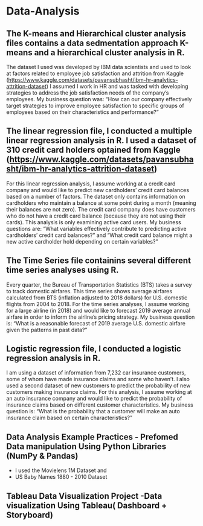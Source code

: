 # Data-Analysis
## The K-means and Hierarchical cluster analysis files contains a data sedmentation approach K-means and a hierarchical cluster analysis in R.
The dataset I used was developed by IBM data scientists and used to look at factors related to employee job satisfaction and attrition from Kaggle (https://www.kaggle.com/datasets/pavansubhasht/ibm-hr-analytics-attrition-dataset)
I assumed I work in HR and was tasked with developing strategies to address the job satisfaction needs of the company’s employees. My business question was: “How can our company effectively target strategies to improve employee satisfaction to specific groups of employees based on their characteristics and performance?”
## The linear regression file, I conducted a multiple linear regression analysis in R. I used a dataset of 310 credit card holders optained from Kaggle (https://www.kaggle.com/datasets/pavansubhasht/ibm-hr-analytics-attrition-dataset)
For this linear regression analysis, I assume working at a credit card company and would like to predict new cardholders’ credit card balances based on a number of factors. The dataset only contains information on cardholders who maintain a balance at some point during a month (meaning their balances are not zero). The credit card company does have customers who do not have a credit card balance (because they are not using their cards). This analysis is only examining active card users. My business questions are: “What variables effectively contribute to predicting active cardholders’ credit card balances?” and “What credit card balance might a new active cardholder hold depending on certain variables?” 
## The Time Series file containins several different time series analyses using R. 
Every quarter, the Bureau of Transportation Statistics (BTS) takes a survey to track domestic airfares. This time series shows average airfares calculated from BTS (inflation adjusted to 2018 dollars) for U.S. domestic flights from 2004 to 2018.
For the time series analyses, I assume working for a large airline (in 2018) and would like to forecast 2019 average annual airfare in order to inform the airline’s pricing strategy. My business question is: “What is a reasonable forecast of 2019 average U.S. domestic airfare given the patterns in past data?”
## Logistic regression file, I conducted a logistic regression analysis in R. 
I am using a dataset of information from 7,232 car insurance customers, some of whom have made insurance claims and some who haven’t. I also used a second dataset of new customers to predict the probability of new customers making insurance claims. 
For this analysis, I assume working at an auto insurance company and would like to predict the probability of insurance claims based on different customer characteristics. My business question is: “What is the probability that a customer will make an auto insurance claim based on certain characteristics?” 
## Data Analysis Example Practices - Prefomed Data manipulation Using Python Libraries (NumPy & Pandas)
- I used the Movielens 1M Dataset and
- US Baby Names 1880 - 2010 Dataset
## Tableau Data Visualization Project -Data visualization Using Tableau( Dashboard + Storyboard)
